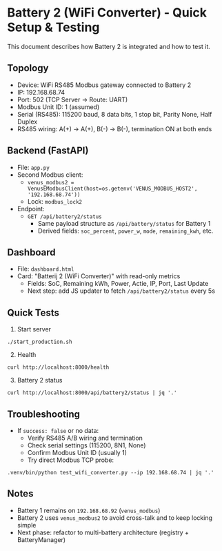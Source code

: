 # Battery 2 (WiFi Converter) - Quick Setup & Testing

This document describes how Battery 2 is integrated and how to test it.

## Topology
- Device: WiFi RS485 Modbus gateway connected to Battery 2
- IP: 192.168.68.74
- Port: 502 (TCP Server → Route: UART)
- Modbus Unit ID: 1 (assumed)
- Serial (RS485): 115200 baud, 8 data bits, 1 stop bit, Parity None, Half Duplex
- RS485 wiring: A(+) → A(+), B(-) → B(-), termination ON at both ends

## Backend (FastAPI)
- File: `app.py`
- Second Modbus client:
  - `venus_modbus2 = VenusEModbusClient(host=os.getenv('VENUS_MODBUS_HOST2', '192.168.68.74'))`
  - Lock: `modbus_lock2`
- Endpoint:
  - `GET /api/battery2/status`
    - Same payload structure as `/api/battery/status` for Battery 1
    - Derived fields: `soc_percent`, `power_w`, `mode`, `remaining_kwh`, etc.

## Dashboard
- File: `dashboard.html`
- Card: "Batterij 2 (WiFi Converter)" with read-only metrics
  - Fields: SoC, Remaining kWh, Power, Actie, IP, Port, Last Update
  - Next step: add JS updater to fetch `/api/battery2/status` every 5s

## Quick Tests
1) Start server
```
./start_production.sh
```
2) Health
```
curl http://localhost:8000/health
```
3) Battery 2 status
```
curl http://localhost:8000/api/battery2/status | jq '.'
```

## Troubleshooting
- If `success: false` or no data:
  - Verify RS485 A/B wiring and termination
  - Check serial settings (115200, 8N1, None)
  - Confirm Modbus Unit ID (usually 1)
  - Try direct Modbus TCP probe:
```
.venv/bin/python test_wifi_converter.py --ip 192.168.68.74 | jq '.'
```

## Notes
- Battery 1 remains on `192.168.68.92` (`venus_modbus`)
- Battery 2 uses `venus_modbus2` to avoid cross-talk and to keep locking simple
- Next phase: refactor to multi-battery architecture (registry + BatteryManager)
